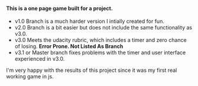 #### This is a one page game built for a project.
* v1.0 Branch is a much harder version I intially created for fun.
* v2.0 Branch is a bit easier but does not include the same functionality as v3.0.
* v3.0 Meets the udacity rubric, which includes a timer and zero chance of losing. **Error Prone. Not Listed As Branch**
* v3.1 or Master branch fixes problems with the timer and user interface experienced in v3.0.

I'm very happy with the results of this project since it was my first real working game in js.
